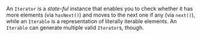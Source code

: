 An `Iterator` is a *state-ful* instance that enables you to check whether it has
more elements (via `hasNext()`) and moves to the next one if any (via `next()`),
while an `Iterable` is a representation of literally iterable elements. An
`Iterable` can generate multiple valid `Iterator`s, though.
